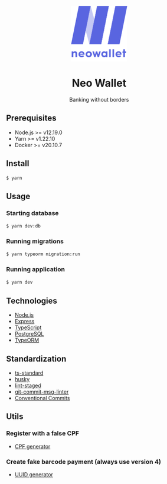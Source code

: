 <p align="center">
  <img src="./readme_assets/logo.png" alt="Logo" height="150">
</p>
<h1 align="center">Neo Wallet</h1>
<p align="center">Banking without borders</p>

## Prerequisites

- Node.js >= v12.19.0
- Yarn >= v1.22.10
- Docker >= v20.10.7

## Install

```bash
$ yarn
```

## Usage

### Starting database

```bash
$ yarn dev:db
```

### Running migrations

```bash
$ yarn typeorm migration:run
```

### Running application

```bash
$ yarn dev
```

## Technologies

- [Node.js](https://nodejs.org)
- [Express](https://expressjs.com)
- [TypeScript](https://typescriptlang.org)
- [PostgreSQL](https://postgresql.org)
- [TypeORM](https://typeorm.io)

## Standardization

- [ts-standard](https://npmjs.com/package/ts-standard)
- [husky](https://npmjs.com/package/husky)
- [lint-staged](https://npmjs.com/package/lint-staged)
- [git-commit-msg-linter](https://npmjs.com/package/git-commit-msg-linter)
- [Conventional Commits](https://conventionalcommits.org)

## Utils

### Register with a false CPF

- [CPF generator](https://4devs.com.br/gerador_de_cpf)

### Create fake barcode payment (always use version 4)

- [UUID generator](https://uuidgenerator.net/version4)
